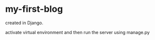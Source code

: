 # my-first-blog

created in Django.

activate virtual environment and then run the server using manage.py

